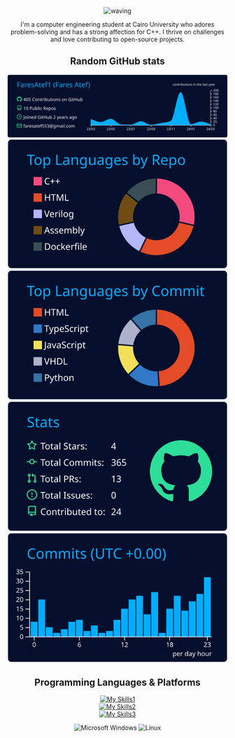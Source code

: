 <div align='center'>
  
<!-- ![waving](https://capsule-render.vercel.app/api?type=waving&height=200&text=Hello,%20I'm%20Fares!&fontAlign=50&fontAlignY=40&color=timeGradient) -->
![waving](https://capsule-render.vercel.app/api?type=venom&height=200&text=Hello,%20I'm%20Fares!&fontAlign=50&fontAlignY=40&color=0:A020F0,100:E30B5D)

<p align='center'> I'm a computer engineering student at Cairo University who adores problem-solving and has a strong affection for C++. I thrive on challenges and love contributing to open-source projects.
   </p>

</div>

<div align="center">
  <h2> Random GitHub stats </h2>
  
[![](https://raw.githubusercontent.com/FaresAtef1/profile-summary-cards/master/profile-summary-card-output/algolia/0-profile-details.svg)](https://github.com/vn7n24fzkq/github-profile-summary-cards)
[![](https://raw.githubusercontent.com/FaresAtef1/profile-summary-cards/master/profile-summary-card-output/algolia/1-repos-per-language.svg)](https://github.com/vn7n24fzkq/github-profile-summary-cards) [![](https://raw.githubusercontent.com/FaresAtef1/profile-summary-cards/master/profile-summary-card-output/algolia/2-most-commit-language.svg)](https://github.com/vn7n24fzkq/github-profile-summary-cards)
[![](https://raw.githubusercontent.com/FaresAtef1/profile-summary-cards/master/profile-summary-card-output/algolia/3-stats.svg)](https://github.com/vn7n24fzkq/github-profile-summary-cards) [![](https://raw.githubusercontent.com/FaresAtef1/profile-summary-cards/master/profile-summary-card-output/algolia/4-productive-time.svg)](https://github.com/vn7n24fzkq/github-profile-summary-cards)

</div>

<div align='center'>
  <h2> Programming Languages & Platforms </h2>
  
  [![My Skills1](https://skillicons.dev/icons?i=cpp,c,cs,java,py,bash,html,css,arduino)](https://skillicons.dev)  
  [![My Skills2](https://skillicons.dev/icons?i=docker,jenkins,aws,azure)](https://skillicons.dev)  
  [![My Skills3](https://skillicons.dev/icons?i=git,github,mongodb,mysql)](https://skillicons.dev)
  
  <img src="https://edent.github.io/SuperTinyIcons/images/svg/windows.svg" width="50" title="Microsoft Windows" />
  <img src="https://edent.github.io/SuperTinyIcons/images/svg/linux.svg" width="50" title="Linux" />
</div>

<!--
**FaresAtef1/FaresAtef1** is a ✨ _special_ ✨ repository because its `README.md` (this file) appears on your GitHub profile.

Here are some ideas to get you started:

- 🔭 I’m currently working on ...
- 🌱 I’m currently learning ...
- 👯 I’m looking to collaborate on ...
- 🤔 I’m looking for help with ...
- 💬 Ask me about ...
- 📫 How to reach me: ...
- 😄 Pronouns: ...
- ⚡ Fun fact: ...
-->
